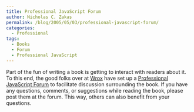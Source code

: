 ```yaml
---
title: Professional JavaScript Forum
author: Nicholas C. Zakas
permalink: /blog/2005/05/03/professional-javascript-forum/
categories:
  - Professional
tags:
  - Books
  - Forum
  - Professional JavaScript
---
```

Part of the fun of writing a book is getting to interact with readers about it. To this end, the good folks over at <a title="Wrox Press" rel="external" href="http://www.wrox.com">Wrox</a> have set up a <a title="Professional JavaScript for Web Developers Forum" rel="external" href="http://p2p.wrox.com/forum.asp?FORUM_ID=171">Professional JavaScript Forum</a> to facilitate discussion surrounding the book. If you have any questions, comments, or suggestions while reading the book, please post them at the forum. This way, others can also benefit from your questions.
